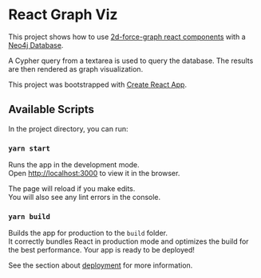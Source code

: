 # React Graph Viz
This project shows how to use [2d-force-graph react components](https://github.com/vasturiano/react-force-graph) with a [Neo4j Database](https://neo4j.com/developer).

A Cypher query from a textarea is used to query the database.
The results are then rendered as graph visualization.

This project was bootstrapped with [Create React App](https://github.com/facebook/create-react-app).

## Available Scripts

In the project directory, you can run:

### `yarn start`

Runs the app in the development mode.<br />
Open [http://localhost:3000](http://localhost:3000) to view it in the browser.

The page will reload if you make edits.<br />
You will also see any lint errors in the console.

### `yarn build`

Builds the app for production to the `build` folder.<br />
It correctly bundles React in production mode and optimizes the build for the best performance.
Your app is ready to be deployed!

See the section about [deployment](https://facebook.github.io/create-react-app/docs/deployment) for more information.